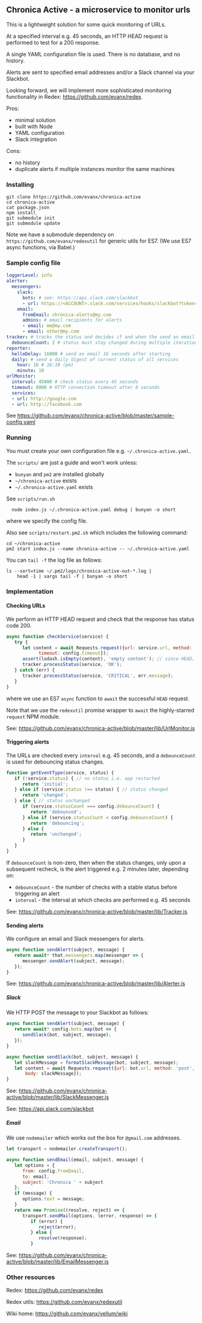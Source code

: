 
## Chronica Active - a microservice to monitor urls

This is a lightweight solution for some quick monitoring of URLs.

At a specified interval e.g. 45 seconds, an HTTP HEAD request is performed to test for a 200 response.

A single YAML configuration file is used. There is no database, and no history.

Alerts are sent to specified email addresses and/or a Slack channel via your Slackbot.

Looking forward, we will implement more sophisticated monitoring functionality in Redex: https://github.com/evanx/redex.

Pros:
- minimal solution
- built with Node
- YAML configuration
- Slack integration

Cons:
- no history
- duplicate alerts if multiple instances monitor the same machines


### Installing

```shell
git clone https://github.com/evanx/chronica-active
cd chronica-active
cat package.json
npm install
git submodule init
git submodule update
```
Note we have a submodule dependency on `https://github.com/evanx/redexutil` for generic utils for ES7. (We use ES7 async functions, via Babel.)


### Sample config file

```yaml
loggerLevel: info
alerter:
  messengers:
    slack:
      bots: # see: https://api.slack.com/slackbot
      - url: https://<ACCOUNT>.slack.com/services/hooks/slackbot?token=<TOKEN>&channel=%23<CHANNEL>
    email:
      fromEmail: chronica-alerts@my.com
      admins: # email recipients for alerts
      - email: me@my.com
      - email: other@my.com
tracker: # tracks the status and decides if and when the send an email alert
  debounceCount: 2 # status must stay changed during multiple iterations before alert
reporter:
  helloDelay: 16000 # send an email 16 seconds after starting
  daily: # send a daily digest of current status of all services
    hour: 16 # 16:10 (pm)
    minute: 10
urlMonitor:
  interval: 45000 # check status every 45 seconds
  timeout: 8000 # HTTP connection timeout after 8 seconds
  services:
  - url: http://google.com
  - url: http://facebook.com
```

See https://github.com/evanx/chronica-active/blob/master/sample-config.yaml

### Running

You must create your own configuration file e.g. `~/.chronica-active.yaml.`

The `scripts/` are just a guide and won't work unless:
- `bunyan` and `pm2` are installed globally
- `~/chronica-active` exists
- `~/.chronica-active.yaml` exists

See `scripts/run.sh`
```shell
  node index.js ~/.chronica-active.yaml debug | bunyan -o short
```
where we specify the config file.

Also see `scripts/restart.pm2.sh` which includes the following command:
```shell
cd ~/chronica-active
pm2 start index.js --name chronica-active -- ~/.chronica-active.yaml
```

You can `tail -f` the log file as follows:
```shell
ls --sort=time ~/.pm2/logs/chronica-active-out-*.log |
    head -1 | xargs tail -f | bunyan -o short
```

### Implementation

#### Checking URLs

We perform an HTTP HEAD request and check that the response has status code 200.

```javascript
async function checkService(service) {
   try {
      let content = await Requests.request({url: service.url, method: 'HEAD',
            timeout: config.timeout});
      assert(lodash.isEmpty(content), 'empty content'); // since HEAD, no content
      tracker.processStatus(service, 'OK');
   } catch (err) {
      tracker.processStatus(service, 'CRITICAL', err.message);
   }
}
```
where we use an ES7 `async` function to `await` the successful `HEAD` request.

Note that we use the `redexutil` promise wrapper to `await` the highly-starred `request` NPM module.

See: https://github.com/evanx/chronica-active/blob/master/lib/UrlMonitor.js

#### Triggering alerts

The URLs are checked every `interval` e.g. 45 seconds, and a `debounceCount` is used for debouncing status changes.

```javascript
function getEventType(service, status) {
   if (!service.status) { // no status i.e. app restarted
      return 'initial';
   } else if (service.status !== status) { // status changed
      return 'changed';
   } else { // status unchanged
      if (service.statusCount === config.debounceCount) {
         return 'debounced';
      } else if (service.statusCount < config.debounceCount) {
         return 'debouncing';
      } else {
         return 'unchanged';
      }
   }
}
```

If `debounceCount` is non-zero, then when the status changes, only upon a subsequent recheck, is the alert triggered e.g. 2 minutes later, depending on:
- `debounceCount` - the number of checks with a stable status before triggering an alert
- `interval` - the interval at which checks are performed e.g. 45 seconds

See: https://github.com/evanx/chronica-active/blob/master/lib/Tracker.js


#### Sending alerts

We configure an email and Slack messengers for alerts.

```javascript
async function sendAlert(subject, message) {
   return await* that.messengers.map(messenger => {
      messenger.sendAlert(subject, message);
   });
}
```

See: https://github.com/evanx/chronica-active/blob/master/lib/Alerter.js


##### Slack

We HTTP POST the message to your Slackbot as follows:

```javascript
async function sendAlert(subject, message) {
   return await* config.bots.map(bot => {
      sendSlack(bot, subject, message);
   });
}

async function sendSlack(bot, subject, message) {
   let slackMessage = formatSlackMessage(bot, subject, message);
   let content = await Requests.request({url: bot.url, method: 'post',
       body: slackMessage});
}
```

See: https://github.com/evanx/chronica-active/blob/master/lib/SlackMessenger.js

See: https://api.slack.com/slackbot


##### Email

We use `nodemailer` which works out the box for `@gmail.com` addresses.

```javascript
let transport = nodemailer.createTransport();

async function sendEmail(email, subject, message) {
   let options = {
      from: config.fromEmail,
      to: email,
      subject: 'Chronica ' + subject
   };
   if (message) {
      options.text = message;
   }
   return new Promise((resolve, reject) => {
      transport.sendMail(options, (error, response) => {
         if (error) {
            reject(error);
         } else {
            resolve(response);
         }
```

See: https://github.com/evanx/chronica-active/blob/master/lib/EmailMessenger.js


### Other resources

Redex: https://github.com/evanx/redex

Redex utils: https://github.com/evanx/redexutil

Wiki home: https://github.com/evanx/vellum/wiki
